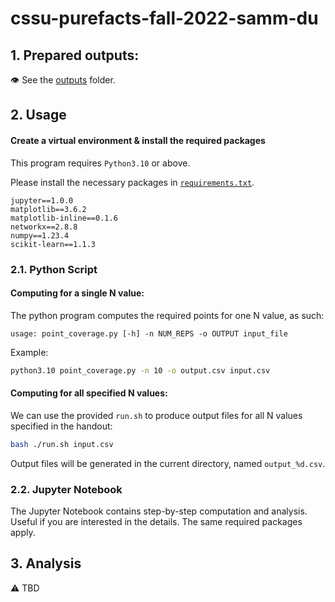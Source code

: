 # cssu-purefacts-fall-2022-samm-du

## 1. Prepared outputs:
:eye: See the [outputs](https://github.com/sammdu/cssu-purefacts-fall-2022-samm-du/tree/main/outputs) folder.

## 2. Usage

#### Create a virtual environment & install the required packages

This program requires `Python3.10` or above.

Please install the necessary packages in [`requirements.txt`](https://github.com/sammdu/cssu-purefacts-fall-2022-samm-du/blob/main/requirements.txt).

```
jupyter==1.0.0
matplotlib==3.6.2
matplotlib-inline==0.1.6
networkx==2.8.8
numpy==1.23.4
scikit-learn==1.1.3
```

### 2.1. Python Script

#### Computing for a single N value:

The python program computes the required points for one N value, as such:

```
usage: point_coverage.py [-h] -n NUM_REPS -o OUTPUT input_file
```

Example:

```bash
python3.10 point_coverage.py -n 10 -o output.csv input.csv
```

#### Computing for all specified N values:

We can use the provided `run.sh` to produce output files for all N values specified in the handout:

```bash
bash ./run.sh input.csv
```

Output files will be generated in the current directory, named `output_%d.csv`.

### 2.2. Jupyter Notebook

The Jupyter Notebook contains step-by-step computation and analysis.
Useful if you are interested in the details.
The same required packages apply.

## 3. Analysis

⚠️ TBD
